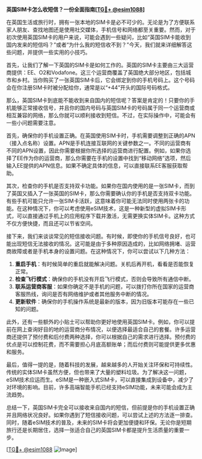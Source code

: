 **英国SIM卡怎么收短信？一份全面指南[[TG💪+ @esim1088](https://t.me/s/esim1088)]**

在英国生活或旅行时，拥有一张本地的SIM卡是必不可少的。无论是为了方便联系家人朋友、查找地图还是使用社交媒体，手机信号和网络都至关重要。然而，对于初次使用英国SIM卡的用户来说，可能会遇到一些疑问，比如“英国SIM卡能收到国内发来的短信吗？”或者“为什么我的短信收不到？”今天，我们就来详细解答这些问题，并提供一些实用的小技巧。

首先，让我们了解一下英国的SIM卡是如何工作的。英国的SIM卡主要由三大运营商提供：EE、O2和Vodafone。这三个运营商覆盖了英国绝大部分地区，包括城市和乡村。当你购买了一张英国SIM卡后，它会绑定到你的手机号码上。这个号码会在你注册SIM卡时被分配给你，通常是以“+44”开头的国际号码格式。

那么，英国SIM卡到底能不能收到来自国内的短信呢？答案是肯定的！只要你的手机能够正常接收信号，并且你的国内号码与英国SIM卡的号码属于同一个运营商或相互兼容的网络，那么你就可以顺利接收到短信。不过，在实际操作中，可能会有一些小问题需要注意。

首先，确保你的手机设置正确。在英国使用SIM卡时，手机需要调整到正确的APN（接入点名称）设置。APN是手机连接互联网的关键参数之一。不同的运营商有不同的APN设置，因此你需要根据你所选择的运营商进行配置。例如，如果你选择了EE作为你的运营商，那么你需要在手机的设置中找到“移动网络”选项，然后输入EE提供的APN信息。如果不确定具体的信息，可以直接联系EE客服获取帮助。

其次，检查你的手机是否支持双卡功能。如果你在国内使用的是一张SIM卡，而到了英国又插入了一张英国的SIM卡，那么你需要确认你的手机是否支持双卡功能。有些手机可能只允许一张SIM卡活跃，这意味着你可能无法同时使用两张卡的功能。在这种情况下，你可以考虑使用eSIM技术，这是一种新型的虚拟SIM卡形式，可以直接通过手机上的应用程序下载并激活，无需更换实体SIM卡。这种方式不仅方便快捷，而且还可以节省空间。

接下来，我们来谈谈常见的短信接收问题。有时候，即使你的手机信号良好，也可能出现短信无法接收的情况。这可能是由于多种原因造成的，比如网络拥堵、运营商故障或者是手机本身的设置问题。在这种情况下，你可以尝试以下几种方法：

1. **重启手机**：有时候简单的重启就能解决问题。关机后再开机，看看是否能恢复正常。
2. **检查飞行模式**：确保你的手机没有开启飞行模式，否则会导致所有通信中断。
3. **联系运营商客服**：如果你确定不是手机的问题，可以拨打你所在国家的运营商客服热线，询问是否有网络维护或者其他服务中断的情况。
4. **更新软件**：确保你的手机操作系统是最新的版本，因为旧版本可能存在一些已知的问题。

此外，还有一些额外的小贴士可以帮助你更好地使用英国SIM卡。例如，你可以提前在网上查询好目的地的运营商分布情况，以便选择最适合自己的套餐。许多运营商还提供了预付费和后付费两种选择，你可以根据自己的需求进行选择。预付费的优点是可以控制花费，而不需要担心月底高额账单；而后付费则可能提供更多优惠和服务。

最后，值得一提的是，随着科技的发展，越来越多的人开始关注环保和可持续性。传统的实体SIM卡虽然方便，但也带来了大量的塑料垃圾。为了解决这一问题，eSIM技术应运而生。eSIM是一种嵌入式SIM卡，可以直接集成到设备中，减少了对环境的影响。目前，许多高端智能手机已经支持eSIM功能，未来可能会成为主流趋势。

总结一下，英国SIM卡完全可以接收来自国内的短信，但前提是你的手机设置正确并且网络状况良好。如果你遇到了短信接收问题，可以尝试上述的方法逐一排查。同时，随着eSIM技术的普及，未来的SIM卡将会更加便捷和环保。无论你是短期旅行还是长期居住，选择一张适合自己的英国SIM卡都是提升生活质量的重要一步。

[[TG💪+ @esim1088](https://t.me/s/esim1088) ![Image](https://i.postimg.cc/4NQfJmqS/Snipaste-2025-05-13-00-14-12.png)]
